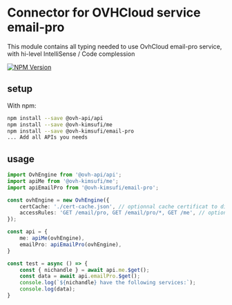 # Connector for OVHCloud service email-pro

This module contains all typing needed to use OvhCloud email-pro service, with hi-level IntelliSense / Code complession

[![NPM Version](https://img.shields.io/npm/v/@ovh-kimsufi/email-pro.svg?style=flat)](https://www.npmjs.org/package/@ovh-kimsufi/email-pro)

## setup

With npm:
````bash
npm install --save @ovh-api/api
npm install --save @ovh-kimsufi/me
npm install --save @ovh-kimsufi/email-pro
... Add all APIs you needs
````

## usage

````typescript
import OvhEngine from '@ovh-api/api';
import apiMe from '@ovh-kimsufi/me';
import apiEmailPro from '@ovh-kimsufi/email-pro';

const ovhEngine = new OvhEngine({ 
    certCache: './cert-cache.json', // optionnal cache certificat to disk
    accessRules: 'GET /email/pro, GET /email/pro/*, GET /me', // optionnal limit the requested privileges.
});

const api = {
    me: apiMe(ovhEngine),
    emailPro: apiEmailPro(ovhEngine),
}

const test = async () => {
    const { nichandle } = await api.me.$get();
    const data = await api.emailPro.$get();
    console.log(`${nichandle} have the following services:`);
    console.log(data);
}

````